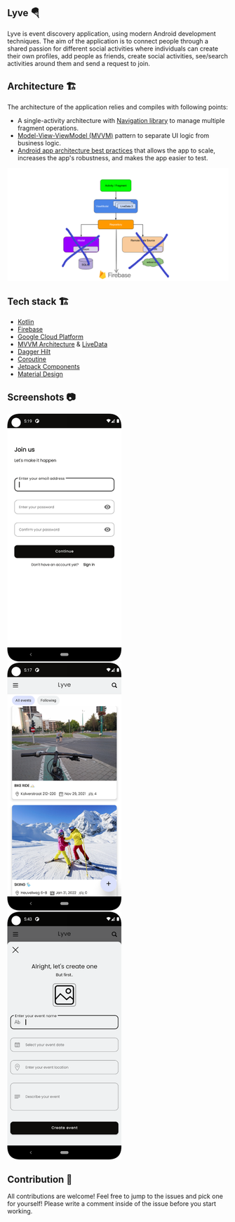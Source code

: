 ## Lyve 🪂
Lyve is event discovery application, using modern Android development techniques. The aim of the application is to connect people through a shared passion for different social activities where individuals can create their own profiles, add people as friends, create social activities, see/search activities around them and send a request to join.

## Architecture 🏗
The architecture of the application relies and compiles with following points:
* A single-activity architecture with [Navigation library](https://developer.android.com/guide/navigation) to manage multiple fragment operations.
* [Model-View-ViewModel (MVVM)](https://en.wikipedia.org/wiki/Model%E2%80%93view%E2%80%93viewmodel) pattern to separate UI logic from business logic.
* [Android app architecture best practices](https://developer.android.com/topic/architecture) that allows the app to scale, increases the app's robustness, and makes the app easier to test.

<p align="center"><a><img src="/arts/mvvm-diagram.png" width="800"></a></p>

## Tech stack 🏗
* [Kotlin](https://kotlinlang.org/)
* [Firebase](https://firebase.google.com/)
* [Google Cloud Platform](https://cloud.google.com/)
* [MVVM Architecture](https://developer.android.com/jetpack/guide) & [LiveData](https://developer.android.com/topic/libraries/architecture/livedata)
* [Dagger Hilt](https://dagger.dev/hilt/)
* [Coroutine](https://developer.android.com/kotlin/coroutines)
* [Jetpack Components](https://developer.android.com/jetpack)
* [Material Design](https://material.io/design)

## Screenshots 📷
<img src="/arts/onboarding-register.png" width="260" color="#DBE1FC"> &emsp;<img src="/arts/user-feed.png" width="260" color="#DBE1FC"> &emsp;<img src="/arts/create-activity.png" width="260" color="#DBE1FC">

## Contribution 🙌
All contributions are welcome! Feel free to jump to the issues and pick one for yourself! Please write a comment inside of the issue before you start working.
